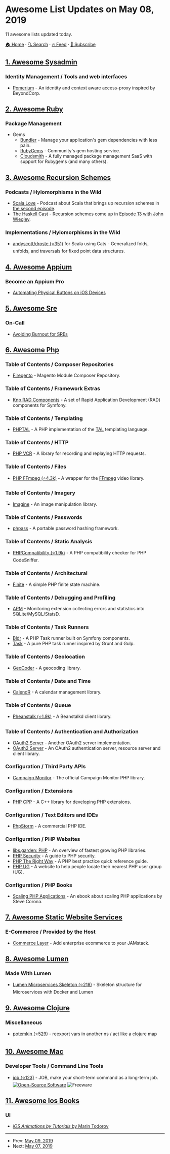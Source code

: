 # Awesome List Updates on May 08, 2019

11 awesome lists updated today.

[🏠 Home](/README.md) · [🔍 Search](https://www.trackawesomelist.com/search/) · [🔥 Feed](https://www.trackawesomelist.com/rss.xml) · [📮 Subscribe](https://trackawesomelist.us17.list-manage.com/subscribe?u=d2f0117aa829c83a63ec63c2f&id=36a103854c)



## [1. Awesome Sysadmin](/content/awesome-foss/awesome-sysadmin/README.md)

### Identity Management / Tools and web interfaces

*   [Pomerium](https://www.pomerium.io/) - An identity and context aware access-proxy inspired by BeyondCorp.

## [2. Awesome Ruby](/content/markets/awesome-ruby/README.md)

### Package Management

*   Gems
    *   [Bundler](https://bundler.io) - Manage your application's gem dependencies with less pain.
    *   [RubyGems](https://rubygems.org) - Community's gem hosting service.
    *   [Cloudsmith](https://cloudsmith.io) - A fully managed package management SaaS with support for Rubygems (and many others).

## [3. Awesome Recursion Schemes](/content/passy/awesome-recursion-schemes/README.md)

### Podcasts / Hylomorphisms in the Wild

*   [Scala Love](https://scala.love/) - Podcast about Scala that brings up
    recursion schemes in [the second episode](https://scala.love/happy-valentin/).
*   [The Haskell Cast](https://www.haskellcast.com/) - Recursion schemes come up in
    [Episode 13 with John Wiegley](https://www.haskellcast.com/episode/013-john-wiegley-on-categories-and-compilers).

### Implementations / Hylomorphisms in the Wild

*   [andyscott/droste (⭐351)](https://github.com/andyscott/droste) for Scala using Cats -
    Generalized folds, unfolds, and traversals for fixed point data structures.

## [4. Awesome Appium](/content/SrinivasanTarget/awesome-appium/README.md)

### Become an Appium Pro

*   [Automating Physical Buttons on iOS Devices](https://appiumpro.com/editions/68)

## [5. Awesome Sre](/content/dastergon/awesome-sre/README.md)

### On-Call

*   [Avoiding Burnout for SREs](https://blog.zenduty.com/blog/2019/05/02/Avoiding-SRE-Burnout)

## [6. Awesome Php](/content/ziadoz/awesome-php/README.md)

### Table of Contents / Composer Repositories

*   [Firegento](https://packages.firegento.com/) - Magento Module Composer Repository.

### Table of Contents / Framework Extras

*   [Knp RAD Components](https://rad.knplabs.com/) - A set of Rapid Application Development (RAD) components for Symfony.

### Table of Contents / Templating

*   [PHPTAL](https://phptal.org/) - A PHP implementation of the [TAL](https://en.wikipedia.org/wiki/Template_Attribute_Language) templating language.

### Table of Contents / HTTP

*   [PHP VCR](https://php-vcr.github.io/) - A library for recording and replaying HTTP requests.

### Table of Contents / Files

*   [PHP FFmpeg (⭐4.3k)](https://github.com/PHP-FFmpeg/PHP-FFmpeg/) - A wrapper for the [FFmpeg](https://www.ffmpeg.org/) video library.

### Table of Contents / Imagery

*   [Imagine](https://imagine.readthedocs.io/en/latest/index.html) - An image manipulation library.

### Table of Contents / Passwords

*   [phpass](https://www.openwall.com/phpass/) - A portable password hashing framework.

### Table of Contents / Static Analysis

*   [PHPCompatibility (⭐1.9k)](https://github.com/PHPCompatibility/PHPCompatibility) - A PHP compatibility checker for PHP CodeSniffer.

### Table of Contents / Architectural

*   [Finite](https://yohan.giarel.li/Finite/) - A simple PHP finite state machine.

### Table of Contents / Debugging and Profiling

*   [APM](https://pecl.php.net/package/APM) - Monitoring extension collecting errors and statistics into SQLite/MySQL/StatsD.

### Table of Contents / Task Runners

*   [Bldr](https://bldr.io/) - A PHP Task runner built on Symfony components.
*   [Task](https://taskphp.github.io/) - A pure PHP task runner inspired by Grunt and Gulp.

### Table of Contents / Geolocation

*   [GeoCoder](https://geocoder-php.org/) - A geocoding library.

### Table of Contents / Date and Time

*   [CalendR](https://yohan.giarel.li/CalendR/) - A calendar management library.

### Table of Contents / Queue

*   [Pheanstalk (⭐1.9k)](https://github.com/pheanstalk/pheanstalk) - A Beanstalkd client library.

### Table of Contents / Authentication and Authorization

*   [OAuth2 Server](https://bshaffer.github.io/oauth2-server-php-docs/) - Another OAuth2 server implementation.
*   [OAuth2 Server](https://oauth2.thephpleague.com/) - An OAuth2 authentication server, resource server and client library.

### Configuration / Third Party APIs

*   [Campaign Monitor](https://campaignmonitor.github.io/createsend-php/) - The official Campaign Monitor PHP library.

### Configuration / Extensions

*   [PHP CPP](https://www.php-cpp.com/) - A C++ library for developing PHP extensions.

### Configuration / Text Editors and IDEs

*   [PhpStorm](https://www.jetbrains.com/phpstorm/) - A commercial PHP IDE.

### Configuration / PHP Websites

*   [libs.garden: PHP](https://libs.garden/php) - An overview of fastest growing PHP libraries.
*   [PHP Security](https://phpsecurity.readthedocs.io/en/latest/index.html) - A guide to PHP security.
*   [PHP The Right Way](https://phptherightway.com/) - A PHP best practice quick reference guide.
*   [PHP UG](https://php.ug) - A website to help people locate their nearest PHP user group (UG).

### Configuration / PHP Books

*   [Scaling PHP Applications](https://www.scalingphpbook.com) - An ebook about scaling PHP applications by Steve Corona.

## [7. Awesome Static Website Services](/content/agarrharr/awesome-static-website-services/README.md)

### E-Commerce / Provided by the Host

*   [Commerce Layer](https://commercelayer.io/) - Add enterprise ecommerce to your JAMstack.

## [8. Awesome Lumen](/content/unicodeveloper/awesome-lumen/README.md)

### Made With Lumen

*   [Lumen Microservices Skeleton (⭐218)](https://github.com/FabrizioCafolla/microservice-lumen) - Skeleton structure for Microservices with Docker and Lumen

## [9. Awesome Clojure](/content/razum2um/awesome-clojure/README.md)

### Miscellaneous

*   [potemkin (⭐529)](https://github.com/ztellman/potemkin) - reexport vars in another ns / act like a clojure map

## [10. Awesome Mac](/content/jaywcjlove/awesome-mac/README.md)

### Developer Tools / Command Line Tools

*   [job (⭐123)](https://github.com/liujianping/job) - JOB, make your short-term command as a long-term job. [![Open-Source Software](https://jaywcjlove.github.io/sb/ico/min-oss.svg "Open Source Software")](https://github.com/liujianping/job) ![Freeware](https://jaywcjlove.github.io/sb/ico/min-free.svg "Freeware")

## [11. Awesome Ios Books](/content/bystritskiy/awesome-ios-books/README.md)

### UI

*   [*iOS Animations by Tutorials* by Marin Todorov](https://store.raywenderlich.com/products/ios-animations-by-tutorials)

---

- Prev: [May 09, 2019](/content/2019/05/09/README.md)
- Next: [May 07, 2019](/content/2019/05/07/README.md)